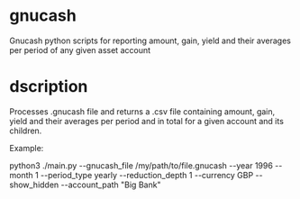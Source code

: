 # gnucash
Gnucash python scripts for reporting amount, gain, yield and their averages per period of any given asset account

# dscription
 Processes .gnucash file and returns a .csv file containing amount, gain, yield and their averages per period and in total for a given account and its children.
 
Example:

python3 ./main.py --gnucash_file /my/path/to/file.gnucash --year 1996 --month 1 --period_type yearly --reduction_depth 1 --currency GBP --show_hidden --account_path "Big Bank"
